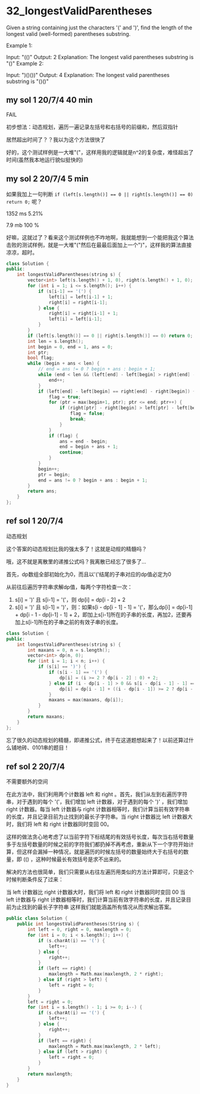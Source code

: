 # 32_longestValidParentheses

Given a string containing just the characters '(' and ')', find the length of the longest valid (well-formed) parentheses substring.

Example 1:

Input: "(()"
Output: 2
Explanation: The longest valid parentheses substring is "()"
Example 2:

Input: ")()())"
Output: 4
Explanation: The longest valid parentheses substring is "()()"

## my sol 1     20/7/4  40 min

FAIL

初步想法：动态规划，遍历一遍记录左括号和右括号的前缀和，然后双指针

居然超出时间了？？我以为这个方法很快了

好的，这个测试样例是一大堆"("，这样用我的逻辑就是n^2的复杂度，难怪超出了时间(虽然我本地运行貌似挺快的)

## my sol 2     20/7/4  5 min

如果我加上一句判断 ```if (left[s.length()] == 0 || right[s.length()] == 0) return 0;``` 呢？

1352 ms 5.21%

7.9 mb  100 %

好嘛，这就过了？看来这个测试样例也不咋地啊，我就能想到一个能把我这个算法击败的测试样例，就是一大堆"("然后在最最后面加上一个")"，这样我的算法直接凉凉，超时。

``` C++
class Solution {
public:
    int longestValidParentheses(string s) {
        vector<int> left(s.length() + 1, 0), right(s.length() + 1, 0);
        for (int i = 1; i <= s.length(); i++) {
            if (s[i-1] == '(') {
                left[i] = left[i-1] + 1;
                right[i] = right[i-1];
            } else {
                right[i] = right[i-1] + 1;
                left[i] = left[i-1];
            }
        }
        if (left[s.length()] == 0 || right[s.length()] == 0) return 0;
        int len = s.length();
        int begin = 0, end = 1, ans = 0;
        int ptr;
        bool flag;
        while (begin + ans < len) {
            // end = ans != 0 ? begin + ans : begin + 1;
            while (end < len && (left[end] - left[begin] > right[end] - right[begin])) {
                end++;
            }
            if (left[end] - left[begin] == right[end] - right[begin]) {
                flag = true;
                for (ptr = max(begin+1, ptr); ptr <= end; ptr++) {
                    if (right[ptr] - right[begin] > left[ptr] - left[begin]) {
                        flag = false;
                        break;
                    }
                }
                if (flag) {
                    ans = end - begin;
                    end = begin + ans + 1;
                    continue;
                }
            }
            begin++;
            ptr = begin;
            end = ans != 0 ? begin + ans : begin + 1;
        }
        return ans;
    }
};
```

## ref sol 1    20/7/4

动态规划

这个答案的动态规划比我的强太多了！这就是动规的精髓吗？

哦，这不就是离散里的递推公式吗？我离散已经忘了很多了...

首先，dp数组全部初始化为0，而且以'('结尾的子串对应的dp值必定为0

从前往后遍历字符串求解dp值，每两个字符检查一次：

1. s[i] = ')' 且 s[i-1] = '('，则 dp[i] = dp[i - 2] + 2
2. s[i] = ')' 且 s[i-1] = ')'，则：如果s[i - dp[i - 1] - 1] = '('，那么dp[i] = dp[i-1] + dp[i - 1 - dp[i-1] - 1] + 2，即加上s[i-1]所在的子串的长度，再加2，还要再加上s[i-1]所在的子串之前的有效子串的长度。

``` C++
class Solution {
public:
    int longestValidParentheses(string s) {
        int maxans = 0, n = s.length();
        vector<int> dp(n, 0);
        for (int i = 1; i < n; i++) {
            if (s[i] == ')') {
                if (s[i - 1] == '(') {
                    dp[i] = (i >= 2 ? dp[i - 2] : 0) + 2;
                } else if (i - dp[i - 1] > 0 && s[i - dp[i - 1] - 1] == '(') {
                    dp[i] = dp[i - 1] + ((i - dp[i - 1]) >= 2 ? dp[i - dp[i - 1] - 2] : 0) + 2;
                }
                maxans = max(maxans, dp[i]);
            }
        }
        return maxans;
    }
};
```

忘了很久的动态规划的精髓，即递推公式，终于在这道题想起来了！以前还算过什么铺地砖、0101串的题目！

## ref sol 2    20/7/4

不需要额外的空间

在此方法中，我们利用两个计数器 left 和 right 。首先，我们从左到右遍历字符串，对于遇到的每个 '('，我们增加 left 计数器，对于遇到的每个 ')' ，我们增加 right 计数器。每当 left 计数器与 right 计数器相等时，我们计算当前有效字符串的长度，并且记录目前为止找到的最长子字符串。当 right 计数器比 left 计数器大时，我们将 left 和 right 计数器同时变回 00。

这样的做法贪心地考虑了以当前字符下标结尾的有效括号长度，每次当右括号数量多于左括号数量的时候之前的字符我们都扔掉不再考虑，重新从下一个字符开始计算，但这样会漏掉一种情况，就是遍历的时候左括号的数量始终大于右括号的数量，即 (() ，这种时候最长有效括号是求不出来的。

解决的方法也很简单，我们只需要从右往左遍历用类似的方法计算即可，只是这个时候判断条件反了过来：

当 left 计数器比 right 计数器大时，我们将 left 和 right 计数器同时变回 00
当 left 计数器与 right 计数器相等时，我们计算当前有效字符串的长度，并且记录目前为止找到的最长子字符串
这样我们就能涵盖所有情况从而求解出答案。

``` C++
public class Solution {
    public int longestValidParentheses(String s) {
        int left = 0, right = 0, maxlength = 0;
        for (int i = 0; i < s.length(); i++) {
            if (s.charAt(i) == '(') {
                left++;
            } else {
                right++;
            }
            if (left == right) {
                maxlength = Math.max(maxlength, 2 * right);
            } else if (right > left) {
                left = right = 0;
            }
        }
        left = right = 0;
        for (int i = s.length() - 1; i >= 0; i--) {
            if (s.charAt(i) == '(') {
                left++;
            } else {
                right++;
            }
            if (left == right) {
                maxlength = Math.max(maxlength, 2 * left);
            } else if (left > right) {
                left = right = 0;
            }
        }
        return maxlength;
    }
}
```

